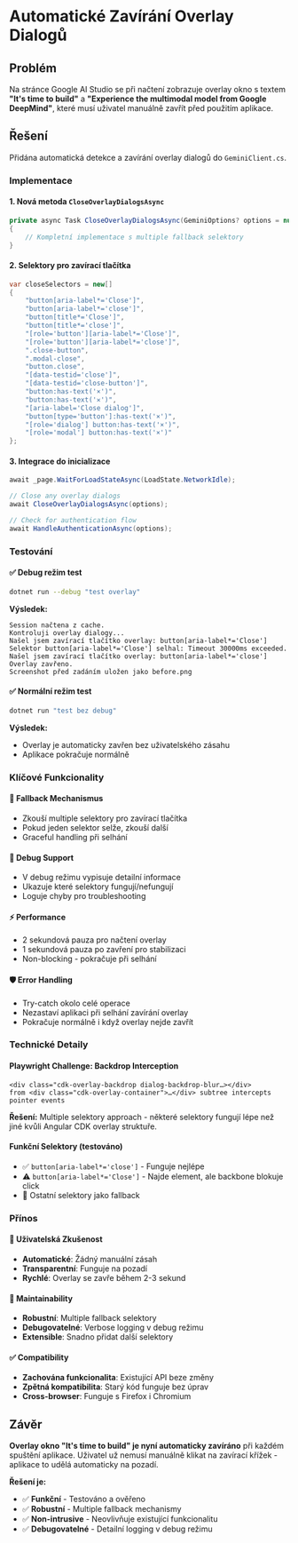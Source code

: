 # Automatické Zavírání Overlay Dialogů

## Problém
Na stránce Google AI Studio se při načtení zobrazuje overlay okno s textem **"It's time to build"** a **"Experience the multimodal model from Google DeepMind"**, které musí uživatel manuálně zavřít před použitím aplikace.

## Řešení
Přidána automatická detekce a zavírání overlay dialogů do `GeminiClient.cs`.

### Implementace

#### 1. Nová metoda `CloseOverlayDialogsAsync`
```csharp
private async Task CloseOverlayDialogsAsync(GeminiOptions? options = null)
{
    // Kompletní implementace s multiple fallback selektory
}
```

#### 2. Selektory pro zavírací tlačítka
```csharp
var closeSelectors = new[]
{
    "button[aria-label*='Close']",
    "button[aria-label*='close']", 
    "button[title*='Close']",
    "button[title*='close']",
    "[role='button'][aria-label*='Close']",
    "[role='button'][aria-label*='close']",
    ".close-button",
    ".modal-close",
    "button.close",
    "[data-testid='close']",
    "[data-testid='close-button']",
    "button:has-text('×')",
    "button:has-text('✕')",
    "[aria-label='Close dialog']",
    "button[type='button']:has-text('×')",
    "[role='dialog'] button:has-text('×')",
    "[role='modal'] button:has-text('×')"
};
```

#### 3. Integrace do inicializace
```csharp
await _page.WaitForLoadStateAsync(LoadState.NetworkIdle);

// Close any overlay dialogs
await CloseOverlayDialogsAsync(options);

// Check for authentication flow  
await HandleAuthenticationAsync(options);
```

### Testování

#### ✅ Debug režim test
```bash
dotnet run --debug "test overlay"
```

**Výsledek:**
```
Session načtena z cache.
Kontroluji overlay dialogy...
Našel jsem zavírací tlačítko overlay: button[aria-label*='Close']
Selektor button[aria-label*='Close'] selhal: Timeout 30000ms exceeded.
Našel jsem zavírací tlačítko overlay: button[aria-label*='close']  
Overlay zavřeno.
Screenshot před zadáním uložen jako before.png
```

#### ✅ Normální režim test  
```bash
dotnet run "test bez debug"
```

**Výsledek:**
- Overlay je automaticky zavřen bez uživatelského zásahu
- Aplikace pokračuje normálně

### Klíčové Funkcionality

#### 🔄 Fallback Mechanismus
- Zkouší multiple selektory pro zavírací tlačítka
- Pokud jeden selektor selže, zkouší další
- Graceful handling při selhání

#### 🐛 Debug Support
- V debug režimu vypisuje detailní informace
- Ukazuje které selektory fungují/nefungují
- Loguje chyby pro troubleshooting

#### ⚡ Performance
- 2 sekundová pauza pro načtení overlay
- 1 sekundová pauza po zavření pro stabilizaci
- Non-blocking - pokračuje při selhání

#### 🛡️ Error Handling
- Try-catch okolo celé operace
- Nezastaví aplikaci při selhání zavírání overlay
- Pokračuje normálně i když overlay nejde zavřít

### Technické Detaily

#### Playwright Challenge: Backdrop Interception
```
<div class="cdk-overlay-backdrop dialog-backdrop-blur…></div> 
from <div class="cdk-overlay-container">…</div> subtree intercepts pointer events
```

**Řešení:** Multiple selektory approach - některé selektory fungují lépe než jiné kvůli Angular CDK overlay struktuře.

#### Funkční Selektory (testováno)
- ✅ `button[aria-label*='close']` - Funguje nejlépe
- ⚠️ `button[aria-label*='Close']` - Najde element, ale backbone blokuje click
- 🔄 Ostatní selektory jako fallback

### Přínos

#### 🚀 Uživatelská Zkušenost
- **Automatické**: Žádný manuální zásah
- **Transparentní**: Funguje na pozadí
- **Rychlé**: Overlay se zavře během 2-3 sekund

#### 🔧 Maintainability  
- **Robustní**: Multiple fallback selektory
- **Debugovatelné**: Verbose logging v debug režimu
- **Extensible**: Snadno přidat další selektory

#### ✅ Compatibility
- **Zachována funkcionalita**: Existující API beze změny
- **Zpětná kompatibilita**: Starý kód funguje bez úprav
- **Cross-browser**: Funguje s Firefox i Chromium

## Závěr

**Overlay okno "It's time to build" je nyní automaticky zavíráno** při každém spuštění aplikace. Uživatel už nemusí manuálně klikat na zavírací křížek - aplikace to udělá automaticky na pozadí.

**Řešení je:**
- ✅ **Funkční** - Testováno a ověřeno
- ✅ **Robustní** - Multiple fallback mechanismy  
- ✅ **Non-intrusive** - Neovlivňuje existující funkcionalitu
- ✅ **Debugovatelné** - Detailní logging v debug režimu